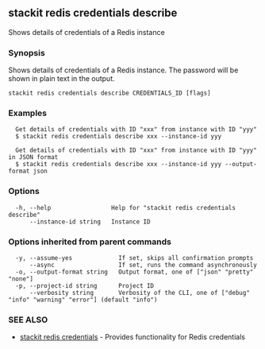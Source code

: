 ## stackit redis credentials describe

Shows details of credentials of a Redis instance

### Synopsis

Shows details of credentials of a Redis instance. The password will be shown in plain text in the output.

```
stackit redis credentials describe CREDENTIALS_ID [flags]
```

### Examples

```
  Get details of credentials with ID "xxx" from instance with ID "yyy"
  $ stackit redis credentials describe xxx --instance-id yyy

  Get details of credentials with ID "xxx" from instance with ID "yyy" in JSON format
  $ stackit redis credentials describe xxx --instance-id yyy --output-format json
```

### Options

```
  -h, --help                 Help for "stackit redis credentials describe"
      --instance-id string   Instance ID
```

### Options inherited from parent commands

```
  -y, --assume-yes             If set, skips all confirmation prompts
      --async                  If set, runs the command asynchronously
  -o, --output-format string   Output format, one of ["json" "pretty" "none"]
  -p, --project-id string      Project ID
      --verbosity string       Verbosity of the CLI, one of ["debug" "info" "warning" "error"] (default "info")
```

### SEE ALSO

* [stackit redis credentials](./stackit_redis_credentials.md)	 - Provides functionality for Redis credentials

